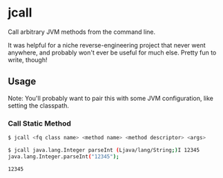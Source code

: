 # jcall

Call arbitrary JVM methods from the command line.

It was helpful for a niche reverse-engineering project that never went
anywhere, and probably won't ever be useful for much else. Pretty fun to
write, though! 

## Usage

Note: You'll probably want to pair this with some JVM configuration, like
setting the classpath.

### Call Static Method

```sh
$ jcall <fq class name> <method name> <method descriptor> <args>
```

```sh
$ jcall java.lang.Integer parseInt (Ljava/lang/String;)I 12345
java.lang.Integer.parseInt("12345");

12345
```
